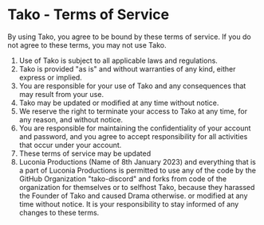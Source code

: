 # Tako - Terms of Service

By using Tako, you agree to be bound by these terms of service. If you do not agree to these terms, you may not use Tako.

1. Use of Tako is subject to all applicable laws and regulations.
2. Tako is provided "as is" and without warranties of any kind, either express or implied.
3. You are responsible for your use of Tako and any consequences that may result from your use.
4. Tako may be updated or modified at any time without notice.
5. We reserve the right to terminate your access to Tako at any time, for any reason, and without notice.
6. You are responsible for maintaining the confidentiality of your account and password, and you agree to accept responsibility for all activities that occur under your account.
7. These terms of service may be updated
8. Luconia Productions (Name of 8th January 2023) and everything that is a part of Luconia Productions is permitted to use any of the code by the GitHub Organization "tako-discord" and forks from code of the organization for themselves or to selfhost Tako, because they harassed the Founder of Tako and caused Drama otherwise.
or modified at any time without notice. It is your responsibility to
stay informed of any changes to these terms.
